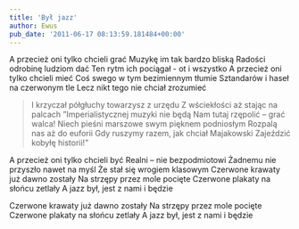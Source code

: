 ```yaml
---
title: 'Był jazz'
author: Ewus
pub_date: '2011-06-17 08:13:59.181484+00:00'
---
```


A przecież oni tylko chcieli grać
Muzykę im tak bardzo bliską
Radości odrobinę ludziom dać
Ten rytm ich pociągał - ot i wszystko
A przecież oni tylko chcieli mieć
Coś swego w tym bezimiennym tłumie
Sztandarów i haseł na czerwonym tle
Lecz nikt tego nie chciał zrozumieć

>I krzyczał półgłuchy towarzysz z urzędu
>Z wściekłości aż stając na palcach
>”Imperialistycznej muzyki nie będą
>Nam tutaj rzępolić – grać walca!
>Niech pieśni marszowe swym pięknem podniosłym
>Rozpalą nas aż do euforii
>Gdy ruszymy razem, jak chciał Majakowski
>Zajeździć kobyłę historii!”

A przecież oni tylko chcieli być
Realni – nie bezpodmiotowi
Żadnemu nie przyszło nawet na myśl
Że stał się wrogiem klasowym
Czerwone krawaty już dawno zostały
Na strzępy przez mole pocięte
Czerwone plakaty na słońcu zetlały
A jazz był, jest z nami i będzie

Czerwone krawaty już dawno zostały
Na strzępy przez mole pocięte
Czerwone plakaty na słońcu zetlały
A jazz był, jest z nami i będzie